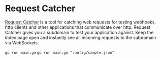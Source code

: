 Request Catcher
===============

[Request Catcher](https://requestcatcher.com) is a tool for catching web requests for testing webhooks, http clients and other applications that communicate over http. Request Catcher gives you a subdomain to test your application against. Keep the index page open and instantly see all incoming requests to the subdomain via WebSockets.

`go run main.go`
`go run main.go "config/sample.json"`
